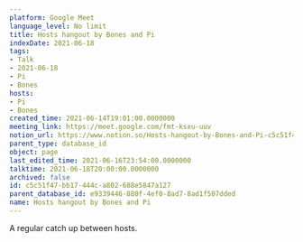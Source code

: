 ```yaml
---
platform: Google Meet
language_level: No limit
title: Hosts hangout by Bones and Pi
indexDate: 2021-06-18
tags:
- Talk
- 2021-06-18
- Pi
- Bones
hosts:
- Pi
- Bones
created_time: 2021-06-14T19:01:00.0000000
meeting_link: https://meet.google.com/fmt-ksxu-uuv
notion_url: https://www.notion.so/Hosts-hangout-by-Bones-and-Pi-c5c51f47bb17444ca802688e5847a127
parent_type: database_id
object: page
last_edited_time: 2021-06-16T23:54:00.0000000
talktime: 2021-06-18T20:00:00.0000000
archived: false
id: c5c51f47-bb17-444c-a802-688e5847a127
parent_database_id: e9339446-880f-4ef0-8ad7-8ad1f507dded
name: Hosts hangout by Bones and Pi
---
```


A regular catch up between hosts.


